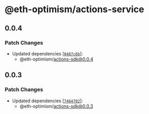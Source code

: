 # @eth-optimism/actions-service

## 0.0.4

### Patch Changes

- Updated dependencies [[`0487c6b`](https://github.com/ethereum-optimism/actions/commit/0487c6b4b9c6f8fcd024bf6f8aa5c476888aa79b)]:
  - @eth-optimism/actions-sdk@0.0.4

## 0.0.3

### Patch Changes

- Updated dependencies [[`7464702`](https://github.com/ethereum-optimism/actions/commit/7464702ff85718f3a1a6825b19164ff8de20e243)]:
  - @eth-optimism/actions-sdk@0.0.3
